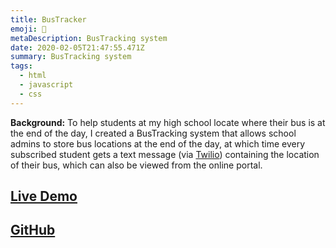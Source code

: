 ```yaml
---
title: BusTracker
emoji: 🚌
metaDescription: BusTracking system
date: 2020-02-05T21:47:55.471Z
summary: BusTracking system
tags:
  - html
  - javascript
  - css
---
```

**Background:** To help students at my high school locate where their bus is at the end of the day, I created a BusTracking system that allows school admins to store bus locations at the end of the day, at which time every subscribed student gets a text message (via [Twilio](https://twilio.com/)) containing the location of their bus, which can also be viewed from the online portal.

## [Live Demo](https://bustracker-nhs.web.app/)
## [GitHub](https://github.com/shiv213/BusTracker)
